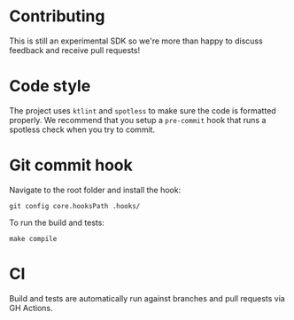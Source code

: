 # Contributing

This is still an experimental SDK so we're more than happy to discuss feedback and receive pull requests!

# Code style
The project uses `ktlint` and `spotless` to make sure the code is formatted properly. 
We recommend that you setup a `pre-commit` hook that runs a spotless check when you try to commit.

# Git commit hook

Navigate to the root folder and install the hook:

```shell
git config core.hooksPath .hooks/
```

To run the build and tests:

```shell
make compile
```

# CI

Build and tests are automatically run against branches and pull requests
via GH Actions.
